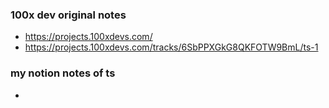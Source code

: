 ### 100x dev original notes

- https://projects.100xdevs.com/
- https://projects.100xdevs.com/tracks/6SbPPXGkG8QKFOTW9BmL/ts-1


### my notion notes of ts

- 